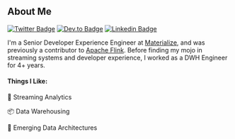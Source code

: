 ## About Me

[![Twitter Badge](https://img.shields.io/badge/-@morsapaes-1ca0f1?style=flat&labelColor=1ca0f1&logo=twitter&logoColor=white&link=https://twitter.com/morsapaes)](https://twitter.com/morsapaes)
[![Dev.to Badge](https://img.shields.io/badge/dev.to-0A0A0A?style=flat&logo=dev.to&logoColor=white)](https://dev.to/morsapaes)
[![Linkedin Badge](https://img.shields.io/badge/-LinkedIn-blue?style=flat&logo=Linkedin&logoColor=white&link=https://www.linkedin.com/in/morsapaes/)](https://www.linkedin.com/in/morsapaes/)

I'm a Senior Developer Experience Engineer at [Materialize](https://materialize.com/), and was previously a contributor to [Apache Flink](https://flink.apache.org/). Before finding my mojo in streaming systems and developer experience, I worked as a DWH Engineer for 4+ years.

#### Things I Like:

:fish_cake: Streaming Analytics

:package: Data Warehousing

:squid: Emerging Data Architectures
